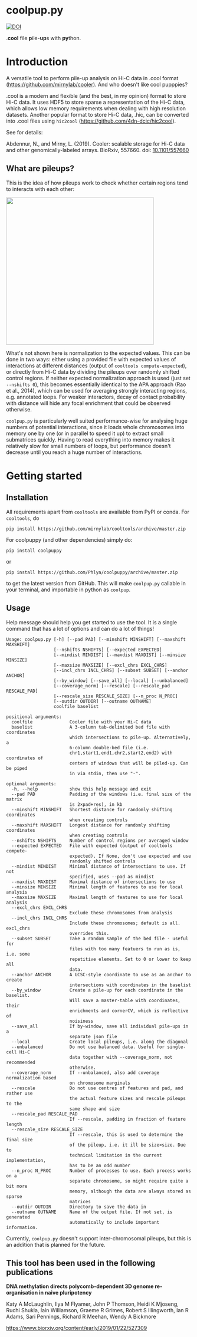 # coolpup.py
[![DOI](https://zenodo.org/badge/147190130.svg)](https://zenodo.org/badge/latestdoi/147190130)

.**cool** file **p**ile-**up**s with **py**thon.

# Introduction

A versatile tool to perform pile-up analysis on Hi-C data in .cool format (https://github.com/mirnylab/cooler). And who doesn't like cool pupppies?

.cool is a modern and flexible (and the best, in my opinion) format to store Hi-C data. 
It uses HDF5 to store sparse a representation of the Hi-C data, which allows low memory requirements when dealing with high resolution datasets. Another popular format to store Hi-C data, .hic, can be converted into .cool files using `hic2cool` (https://github.com/4dn-dcic/hic2cool).

See for details:

Abdennur, N., and Mirny, L. (2019). Cooler: scalable storage for Hi-C data and other genomically-labeled arrays. BioRxiv, 557660. doi: [10.1101/557660](https://doi.org/10.1101/557660)

## What are pileups?

This is the idea of how pileups work to check whether certain regions tend to interacts with each other:

<img src="https://github.com/Phlya/coolpuppy/blob/master/loop_quant.svg" width="400">

What's not shown here is normalization to the expected values. This can be done in two ways: either using a provided file with expected values of interactions at different distances (output of `cooltools compute-expected`), or directly from Hi-C data by dividing the pileups over randomly shifted control regions. If neither expected normalization approach is used (just set `--nshifts 0`), this becomes essentially identical to the APA approach (Rao et al., 2014), which can be used for averaging strongly interacting regions, e.g. annotated loops. For weaker interactors, decay of contact probability with distance will hide any focal enrichment that could be observed otherwise.

`coolpup.py` is particularly well suited performance-wise for analysing huge numbers of potential interactions, since it loads whole chromosomes into memory one by one (or in parallel to speed it up) to extract small submatrices quickly. Having to read everything into memory makes it relatively slow for small numbers of loops, but performance doesn't decrease until you reach a huge number of interactions.

# Getting started

## Installation
All requirements apart from `cooltools` are available from PyPI or conda. For `cooltools`, do

```
pip install https://github.com/mirnylab/cooltools/archive/master.zip
```

For coolpuppy (and other dependencies) simply do:

`pip install coolpuppy`

or

`pip install https://github.com/Phlya/coolpuppy/archive/master.zip`

to get the latest version from GitHub. This will make `coolpup.py` callable in your terminal, and importable in python as `coolpup`.

## Usage

Help message should help you get started to use the tool. It is a single command that has a lot of options and can do a lot of things!

```
Usage: coolpup.py [-h] [--pad PAD] [--minshift MINSHIFT] [--maxshift MAXSHIFT]
                  [--nshifts NSHIFTS] [--expected EXPECTED]
                  [--mindist MINDIST] [--maxdist MAXDIST] [--minsize MINSIZE]
                  [--maxsize MAXSIZE] [--excl_chrs EXCL_CHRS]
                  [--incl_chrs INCL_CHRS] [--subset SUBSET] [--anchor ANCHOR]
                  [--by_window] [--save_all] [--local] [--unbalanced]
                  [--coverage_norm] [--rescale] [--rescale_pad RESCALE_PAD]
                  [--rescale_size RESCALE_SIZE] [--n_proc N_PROC]
                  [--outdir OUTDIR] [--outname OUTNAME]
                  coolfile baselist

positional arguments:
  coolfile              Cooler file with your Hi-C data
  baselist              A 3-column tab-delimited bed file with coordinates
                        which intersections to pile-up. Alternatively, a
                        6-column double-bed file (i.e.
                        chr1,start1,end1,chr2,start2,end2) with coordinates of
                        centers of windows that will be piled-up. Can be piped
                        in via stdin, then use "-".

optional arguments:
  -h, --help            show this help message and exit
  --pad PAD             Padding of the windows (i.e. final size of the matrix
                        is 2×pad+res), in kb
  --minshift MINSHIFT   Shortest distance for randomly shifting coordinates
                        when creating controls
  --maxshift MAXSHIFT   Longest distance for randomly shifting coordinates
                        when creating controls
  --nshifts NSHIFTS     Number of control regions per averaged window
  --expected EXPECTED   File with expected (output of cooltools compute-
                        expected). If None, don't use expected and use
                        randomly shifted controls
  --mindist MINDIST     Minimal distance of intersections to use. If not
                        specified, uses --pad as mindist
  --maxdist MAXDIST     Maximal distance of intersections to use
  --minsize MINSIZE     Minimal length of features to use for local analysis
  --maxsize MAXSIZE     Maximal length of features to use for local analysis
  --excl_chrs EXCL_CHRS
                        Exclude these chromosomes from analysis
  --incl_chrs INCL_CHRS
                        Include these chromosomes; default is all. excl_chrs
                        overrides this.
  --subset SUBSET       Take a random sample of the bed file - useful for
                        files with too many featuers to run as is, i.e. some
                        repetitive elements. Set to 0 or lower to keep all
                        data.
  --anchor ANCHOR       A UCSC-style coordinate to use as an anchor to create
                        intersections with coordinates in the baselist
  --by_window           Create a pile-up for each coordinate in the baselist.
                        Will save a master-table with coordinates, their
                        enrichments and cornerCV, which is reflective of
                        noisiness
  --save_all            If by-window, save all individual pile-ups in a
                        separate json file
  --local               Create local pileups, i.e. along the diagonal
  --unbalanced          Do not use balanced data. Useful for single-cell Hi-C
                        data together with --coverage_norm, not recommended
                        otherwise.
  --coverage_norm       If --unbalanced, also add coverage normalization based
                        on chromosome marginals
  --rescale             Do not use centres of features and pad, and rather use
                        the actual feature sizes and rescale pileups to the
                        same shape and size
  --rescale_pad RESCALE_PAD
                        If --rescale, padding in fraction of feature length
  --rescale_size RESCALE_SIZE
                        If --rescale, this is used to determine the final size
                        of the pileup, i.e. it ill be size×size. Due to
                        technical limitation in the current implementation,
                        has to be an odd number
  --n_proc N_PROC       Number of processes to use. Each process works on a
                        separate chromosome, so might require quite a bit more
                        memory, although the data are always stored as sparse
                        matrices
  --outdir OUTDIR       Directory to save the data in
  --outname OUTNAME     Name of the output file. If not set, is generated
                        automatically to include important information.

```

Currently, `coolpup.py` doesn't support inter-chromosomal pileups, but this is an addition that is planned for the future.

## This tool has been used in the following publications

**DNA methylation directs polycomb-dependent 3D genome re- organisation in naive pluripotency**

Katy A McLaughlin, Ilya M Flyamer, John P Thomson, Heidi K Mjoseng, Ruchi Shukla, Iain Williamson, Graeme R Grimes, Robert S Illingworth, Ian R Adams, Sari Pennings, Richard R Meehan, Wendy A Bickmore

https://www.biorxiv.org/content/early/2019/01/22/527309
